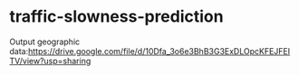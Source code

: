 # traffic-slowness-prediction

Output geographic data:https://drive.google.com/file/d/10Dfa_3o6e3BhB3G3ExDLOpcKFEJFEITV/view?usp=sharing
